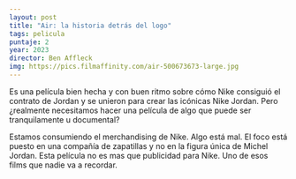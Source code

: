 ```yaml
---
layout: post
title: "Air: la historia detrás del logo"
tags: pelicula
puntaje: 2
year: 2023
director: Ben Affleck
img: https://pics.filmaffinity.com/air-500673673-large.jpg
---
```


Es una película bien hecha y con buen ritmo sobre cómo Nike consiguió el contrato de Jordan y se unieron para crear las icónicas Nike Jordan. Pero ¿realmente necesitamos hacer una película de algo que puede ser tranquilamente u documental?

Estamos consumiendo el merchandising de Nike.  Algo está mal. El foco está puesto en una compañía de zapatillas y no en la figura única de Michel Jordan. Esta película no es mas que publicidad para Nike. Uno de esos films que nadie va a recordar.
